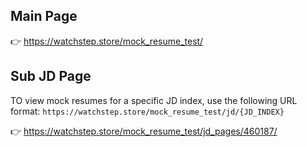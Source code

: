 ## Main Page
👉 https://watchstep.store/mock_resume_test/

## Sub JD Page
TO view mock resumes for a specific JD index, use the following URL format:
`https://watchstep.store/mock_resume_test/jd/{JD_INDEX}`

👉 https://watchstep.store/mock_resume_test/jd_pages/460187/

